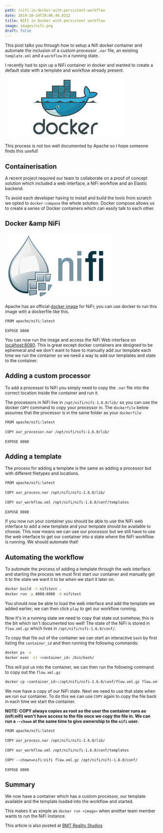 ```yaml
---
path: /nifi-in-docker-with-persistent-workflow
date: 2019-10-24T20:06:48.831Z
title: NIFI in Docker with persistent workflow
image: images/nifi.png
draft: false
---
```


This post talks you through how to setup a Nifi docker container and automate the inclusion of a custom processor `.nar` file, an existing `template.xml` and a `workflow` in a running state.

<!-- end -->

I recently had to spin up a NiFi container in docker and wanted to create a default state with a template and workflow already present.

![Docker logo](images/docker-logo.png)

This process is not too well documented by Apache so I hope someone finds this useful!

## Containerisation

A recent project required our team to collaborate on a proof of concept solution which included a web interface, a NiFi workflow and an Elastic backend.

To avoid each developer having to install and build the tools from scratch we opted to `docker-compose` the whole solution. Docker compose allows us to create a series of Docker containers which can easily talk to each other.

## Docker &amp NiFi

![NiFi logo](images/nifi-logo.png)

Apache has an official [docker image](https://hub.docker.com/r/apache/nifi/) for NiFi; you can use docker to run this image with a dockerfile like this.

```docker
FROM apache/nifi:latest

EXPOSE 8080
```

You can now run the image and access the NiFi Web interface on [localhost:8080](http://localhost:8080). This is great except docker containers are designed to be ephemeral and we don't want to have to manually add our template each time we run the container so we need a way to add our templates and state to the container.

## Adding a custom processor

To add a processor to NiFi you simply need to copy the `.nar` file into the correct location inside the container and run it.

The processors in NiFi live in `/opt/nifi/nifi-1.6.0/lib/` so you can use the docker `COPY` command to copy your processor in. The `dockerfile` below assumes that the processor is in the same folder as your `dockerfile`

```docker
FROM apache/nifi:latest

COPY our_processor.nar /opt/nifi/nifi-1.6.0/lib/

EXPOSE 8080
```

## Adding a template

The process for adding a template is the same as adding a processor but with different filetypes and locations.

```docker
FROM apache/nifi:latest

COPY our_process.nar /opt/nifi/nifi-1.6.0/lib/

COPY our_workflow.xml /opt/nifi/nifi-1.6.0/conf/templates

EXPOSE 8080
```

If you now run your container you should be able to use the NiFi web interface to add a new template and your template should be available to choose. This now means we can use our processor but we still have to use the web interface to get our container into a state where the NiFi workflow is running. We should automate that!

## Automating the workflow

To automate the process of adding a template through the web interface and starting the process we must first start our container and manually get it to the state we want it to be when we start it later on.

```bash
docker build -t nifitest .
docker run -p 8080:8080 -d nifitest
```

You should now be able to load the web interface and add the template we added earlier; we can then click `play` to get our workflow running.

Now it's in a running state we need to copy that state out somehow, this is the bit which isn't documented too well! The state of the NiFi is stored in `flow.xml.gz` which lives in `/opt/nifi/nifi-1.6.0/conf/`.

To copy that file out of the container we can start an interactive `bash` by first listing the `container_id` and then running the following commands:

```bash
docker ps -a
docker exec -it <container_id> /bin/bash/
```

This will put us into the container, we can then run the following command to copy out the `flow.xml.gz`

```bash
docker cp <container_id>:/opt/nifi/nifi-1.6.0/conf/flow.xml.gz flow.xml.gz
```

We now have a copy of our NiFi state. Next we need to use that state when we run our container. To do this we can use `COPY` again to copy the file back in each time we start the container.

**NOTE: COPY always copies as root so the user the container runs as (nifi:nifi) won't have access to the file once we copy the file in. We can run a `--chown` at the same time to give ownership to the `nifi` user.**

```docker
FROM apache/nifi:latest

COPY our_process.nar /opt/nifi/nifi-1.6.0/lib/

COPY our_workflow.xml /opt/nifi/nifi-1.6.0/conf/templates

COPY --chown=nifi:nifi flow.xml.gz /opt/nifi/nifi-1.6.0/conf/

EXPOSE 8080
```

## Summary

We now have a container which has a custom processor, our template available and the template loaded into the workflow and started.

This makes it as simple as `docker run <image>` when another team member wants to run the NiFi instance.

This article is also posted at [BMT Reality Studios](https://www.bmtrealitystudios.com/dockerising-nifi/)

